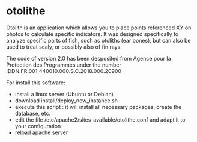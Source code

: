 # otolithe
Otolith is an application which allows you to place points referenced XY on photos to calculate specific indicators. It was designed specifically to analyze specific parts of fish, such as otoliths (ear bones), but can also be used to treat scaly, or possibly also of fin rays.

The code of version 2.0 has been desposited from Agence pour la Protection des Programmes under the number IDDN.FR.001.440010.000.S.C.2018.000.20900

For install this software:
- install a linux server (Ubuntu or Debian)
- download install/deploy_new_instance.sh
- execute this script : it will install all necessary packages, create the database, etc.
- edit the file /etc/apache2/sites-available/otolithe.conf and adapt it to your configuration
- reload apache server
